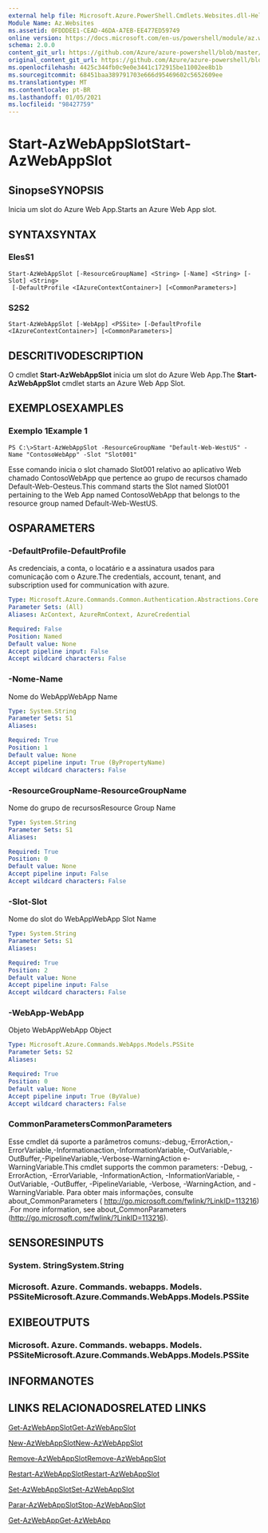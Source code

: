 ```yaml
---
external help file: Microsoft.Azure.PowerShell.Cmdlets.Websites.dll-Help.xml
Module Name: Az.Websites
ms.assetid: 0FDDDEE1-CEAD-46DA-A7EB-EE477ED59749
online version: https://docs.microsoft.com/en-us/powershell/module/az.websites/start-azwebappslot
schema: 2.0.0
content_git_url: https://github.com/Azure/azure-powershell/blob/master/src/Websites/Websites/help/Start-AzWebAppSlot.md
original_content_git_url: https://github.com/Azure/azure-powershell/blob/master/src/Websites/Websites/help/Start-AzWebAppSlot.md
ms.openlocfilehash: 4425c344fb0c9e0e3441c172915be11002ee8b1b
ms.sourcegitcommit: 68451baa389791703e666d95469602c5652609ee
ms.translationtype: MT
ms.contentlocale: pt-BR
ms.lasthandoff: 01/05/2021
ms.locfileid: "98427759"
---
```

# <span data-ttu-id="e3cdd-101">Start-AzWebAppSlot</span><span class="sxs-lookup"><span data-stu-id="e3cdd-101">Start-AzWebAppSlot</span></span>

## <span data-ttu-id="e3cdd-102">Sinopse</span><span class="sxs-lookup"><span data-stu-id="e3cdd-102">SYNOPSIS</span></span>
<span data-ttu-id="e3cdd-103">Inicia um slot do Azure Web App.</span><span class="sxs-lookup"><span data-stu-id="e3cdd-103">Starts an Azure Web App slot.</span></span>

## <span data-ttu-id="e3cdd-104">SYNTAX</span><span class="sxs-lookup"><span data-stu-id="e3cdd-104">SYNTAX</span></span>

### <span data-ttu-id="e3cdd-105">Eles</span><span class="sxs-lookup"><span data-stu-id="e3cdd-105">S1</span></span>
```
Start-AzWebAppSlot [-ResourceGroupName] <String> [-Name] <String> [-Slot] <String>
 [-DefaultProfile <IAzureContextContainer>] [<CommonParameters>]
```

### <span data-ttu-id="e3cdd-106">S2</span><span class="sxs-lookup"><span data-stu-id="e3cdd-106">S2</span></span>
```
Start-AzWebAppSlot [-WebApp] <PSSite> [-DefaultProfile <IAzureContextContainer>] [<CommonParameters>]
```

## <span data-ttu-id="e3cdd-107">DESCRITIVO</span><span class="sxs-lookup"><span data-stu-id="e3cdd-107">DESCRIPTION</span></span>
<span data-ttu-id="e3cdd-108">O cmdlet **Start-AzWebAppSlot** inicia um slot do Azure Web App.</span><span class="sxs-lookup"><span data-stu-id="e3cdd-108">The **Start-AzWebAppSlot** cmdlet starts an Azure Web App Slot.</span></span>

## <span data-ttu-id="e3cdd-109">EXEMPLOS</span><span class="sxs-lookup"><span data-stu-id="e3cdd-109">EXAMPLES</span></span>

### <span data-ttu-id="e3cdd-110">Exemplo 1</span><span class="sxs-lookup"><span data-stu-id="e3cdd-110">Example 1</span></span>
```
PS C:\>Start-AzWebAppSlot -ResourceGroupName "Default-Web-WestUS" -Name "ContosoWebApp" -Slot "Slot001"
```

<span data-ttu-id="e3cdd-111">Esse comando inicia o slot chamado Slot001 relativo ao aplicativo Web chamado ContosoWebApp que pertence ao grupo de recursos chamado Default-Web-Oesteus.</span><span class="sxs-lookup"><span data-stu-id="e3cdd-111">This command starts the Slot named Slot001 pertaining to the Web App named ContosoWebApp that belongs to the resource group named Default-Web-WestUS.</span></span>

## <span data-ttu-id="e3cdd-112">OS</span><span class="sxs-lookup"><span data-stu-id="e3cdd-112">PARAMETERS</span></span>

### <span data-ttu-id="e3cdd-113">-DefaultProfile</span><span class="sxs-lookup"><span data-stu-id="e3cdd-113">-DefaultProfile</span></span>
<span data-ttu-id="e3cdd-114">As credenciais, a conta, o locatário e a assinatura usados para comunicação com o Azure.</span><span class="sxs-lookup"><span data-stu-id="e3cdd-114">The credentials, account, tenant, and subscription used for communication with azure.</span></span>

```yaml
Type: Microsoft.Azure.Commands.Common.Authentication.Abstractions.Core.IAzureContextContainer
Parameter Sets: (All)
Aliases: AzContext, AzureRmContext, AzureCredential

Required: False
Position: Named
Default value: None
Accept pipeline input: False
Accept wildcard characters: False
```

### <span data-ttu-id="e3cdd-115">-Nome</span><span class="sxs-lookup"><span data-stu-id="e3cdd-115">-Name</span></span>
<span data-ttu-id="e3cdd-116">Nome do WebApp</span><span class="sxs-lookup"><span data-stu-id="e3cdd-116">WebApp Name</span></span>

```yaml
Type: System.String
Parameter Sets: S1
Aliases:

Required: True
Position: 1
Default value: None
Accept pipeline input: True (ByPropertyName)
Accept wildcard characters: False
```

### <span data-ttu-id="e3cdd-117">-ResourceGroupName</span><span class="sxs-lookup"><span data-stu-id="e3cdd-117">-ResourceGroupName</span></span>
<span data-ttu-id="e3cdd-118">Nome do grupo de recursos</span><span class="sxs-lookup"><span data-stu-id="e3cdd-118">Resource Group Name</span></span>

```yaml
Type: System.String
Parameter Sets: S1
Aliases:

Required: True
Position: 0
Default value: None
Accept pipeline input: False
Accept wildcard characters: False
```

### <span data-ttu-id="e3cdd-119">-Slot</span><span class="sxs-lookup"><span data-stu-id="e3cdd-119">-Slot</span></span>
<span data-ttu-id="e3cdd-120">Nome do slot do WebApp</span><span class="sxs-lookup"><span data-stu-id="e3cdd-120">WebApp Slot Name</span></span>

```yaml
Type: System.String
Parameter Sets: S1
Aliases:

Required: True
Position: 2
Default value: None
Accept pipeline input: False
Accept wildcard characters: False
```

### <span data-ttu-id="e3cdd-121">-WebApp</span><span class="sxs-lookup"><span data-stu-id="e3cdd-121">-WebApp</span></span>
<span data-ttu-id="e3cdd-122">Objeto WebApp</span><span class="sxs-lookup"><span data-stu-id="e3cdd-122">WebApp Object</span></span>

```yaml
Type: Microsoft.Azure.Commands.WebApps.Models.PSSite
Parameter Sets: S2
Aliases:

Required: True
Position: 0
Default value: None
Accept pipeline input: True (ByValue)
Accept wildcard characters: False
```

### <span data-ttu-id="e3cdd-123">CommonParameters</span><span class="sxs-lookup"><span data-stu-id="e3cdd-123">CommonParameters</span></span>
<span data-ttu-id="e3cdd-124">Esse cmdlet dá suporte a parâmetros comuns:-debug,-ErrorAction,-ErrorVariable,-Informationaction,-InformationVariable,-OutVariable,-OutBuffer,-PipelineVariable,-Verbose-WarningAction e-WarningVariable.</span><span class="sxs-lookup"><span data-stu-id="e3cdd-124">This cmdlet supports the common parameters: -Debug, -ErrorAction, -ErrorVariable, -InformationAction, -InformationVariable, -OutVariable, -OutBuffer, -PipelineVariable, -Verbose, -WarningAction, and -WarningVariable.</span></span> <span data-ttu-id="e3cdd-125">Para obter mais informações, consulte about_CommonParameters ( http://go.microsoft.com/fwlink/?LinkID=113216) .</span><span class="sxs-lookup"><span data-stu-id="e3cdd-125">For more information, see about_CommonParameters (http://go.microsoft.com/fwlink/?LinkID=113216).</span></span>

## <span data-ttu-id="e3cdd-126">SENSORES</span><span class="sxs-lookup"><span data-stu-id="e3cdd-126">INPUTS</span></span>

### <span data-ttu-id="e3cdd-127">System. String</span><span class="sxs-lookup"><span data-stu-id="e3cdd-127">System.String</span></span>

### <span data-ttu-id="e3cdd-128">Microsoft. Azure. Commands. webapps. Models. PSSite</span><span class="sxs-lookup"><span data-stu-id="e3cdd-128">Microsoft.Azure.Commands.WebApps.Models.PSSite</span></span>

## <span data-ttu-id="e3cdd-129">EXIBE</span><span class="sxs-lookup"><span data-stu-id="e3cdd-129">OUTPUTS</span></span>

### <span data-ttu-id="e3cdd-130">Microsoft. Azure. Commands. webapps. Models. PSSite</span><span class="sxs-lookup"><span data-stu-id="e3cdd-130">Microsoft.Azure.Commands.WebApps.Models.PSSite</span></span>

## <span data-ttu-id="e3cdd-131">INFORMA</span><span class="sxs-lookup"><span data-stu-id="e3cdd-131">NOTES</span></span>

## <span data-ttu-id="e3cdd-132">LINKS RELACIONADOS</span><span class="sxs-lookup"><span data-stu-id="e3cdd-132">RELATED LINKS</span></span>

[<span data-ttu-id="e3cdd-133">Get-AzWebAppSlot</span><span class="sxs-lookup"><span data-stu-id="e3cdd-133">Get-AzWebAppSlot</span></span>](./Get-AzWebAppSlot.md)

[<span data-ttu-id="e3cdd-134">New-AzWebAppSlot</span><span class="sxs-lookup"><span data-stu-id="e3cdd-134">New-AzWebAppSlot</span></span>](./New-AzWebAppSlot.md)

[<span data-ttu-id="e3cdd-135">Remove-AzWebAppSlot</span><span class="sxs-lookup"><span data-stu-id="e3cdd-135">Remove-AzWebAppSlot</span></span>](./Remove-AzWebAppSlot.md)

[<span data-ttu-id="e3cdd-136">Restart-AzWebAppSlot</span><span class="sxs-lookup"><span data-stu-id="e3cdd-136">Restart-AzWebAppSlot</span></span>](./Restart-AzWebAppSlot.md)

[<span data-ttu-id="e3cdd-137">Set-AzWebAppSlot</span><span class="sxs-lookup"><span data-stu-id="e3cdd-137">Set-AzWebAppSlot</span></span>](./Set-AzWebAppSlot.md)

[<span data-ttu-id="e3cdd-138">Parar-AzWebAppSlot</span><span class="sxs-lookup"><span data-stu-id="e3cdd-138">Stop-AzWebAppSlot</span></span>](./Stop-AzWebAppSlot.md)

[<span data-ttu-id="e3cdd-139">Get-AzWebApp</span><span class="sxs-lookup"><span data-stu-id="e3cdd-139">Get-AzWebApp</span></span>](./Get-AzWebApp.md)
